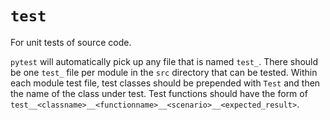 # `test`

For unit tests of source code.

`pytest` will automatically pick up any file that is named `test_`. There should
be one `test_` file per module in the `src` directory that can be tested. Within
each module test file, test classes should be prepended with `Test` and then the
name of the class under test. Test functions should have the form of `test__<classname>__<functionname>__<scenario>__<expected_result>`.
